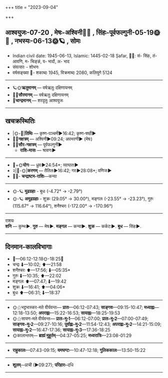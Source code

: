 +++
title = "2023-09-04"

+++
## आश्वयुजः-07-20  ,  मेषः-अश्विनी🌛🌌  ,  सिंहः-पूर्वफल्गुनी-05-19🌞🌌  ,  नभस्यः-06-13🌞🪐  ,  सोमः
- Indian civil date: 1945-06-13, Islamic: 1445-02-18 Ṣafar, 🌌🌞: सं- सिंहः, तं- आवणि, म- चिङ्ङं, प- भादों, अ- भाद
- संवत्सरः - शोभनः
- वर्षसङ्ख्या 🌛- शकाब्दः 1945, विक्रमाब्दः 2080, कलियुगे 5124
___________________
- 🪐🌞**ऋतुमानम्** — वर्षऋतुः दक्षिणायनम्
- 🌌🌞**सौरमानम्** — वर्षऋतुः दक्षिणायनम्
- 🌛**चान्द्रमानम्** — शरदृतुः आश्वयुजः
___________________


## खचक्रस्थितिः
- |🌞-🌛|**तिथिः** — कृष्ण-पञ्चमी►16:42; कृष्ण-षष्ठी►  
- 🌌🌛**नक्षत्रम्** — अश्विनी►09:24; अपभरणी► (मेषः)  
- 🌌🌞**सौर-नक्षत्रम्** — पूर्वफल्गुनी►  
  - **राशि-मासः** — श्रावणः► 
___________________
- 🌛+🌞**योगः** — ध्रुवः►24:54*; व्याघातः►  
- २|🌛-🌞|**करणम्** — तैतिलः►16:42; गरः►28:08*; वणिजः►  
- 🌌🌛- **चन्द्राष्टम-राशिः**—कन्या  
___________________
- 🌞-🪐 **मूढग्रहाः** - बुधः (-4.72° → -2.79°)
- 🌞-🪐 **अमूढग्रहाः** - शुक्रः (29.05° → 30.00°), मङ्गलः (-23.55° → -23.23°), गुरुः (115.67° → 116.64°), शनैश्चरः (-172.00° → -170.96°)
___________________
राशयः  
**शनि** — कुम्भः►. **गुरु** — मेषः►. **मङ्गल** — कन्या►. **शुक्र** — कर्कटः►. **बुध** — सिंहः►. 
___________________


## दिनमान-कालविभागाः
- 🌅—06:12-12:18🌞-18:25🌇  
- चन्द्रः ⬇—10:02; ⬆—21:58  
- शनैश्चरः ⬆—17:56; ⬇—05:35*  
- गुरुः ⬇—10:35; ⬆—22:02  
- मङ्गलः ⬆—07:47; ⬇—19:42  
- शुक्रः ⬇—16:41; ⬆—04:06*  
- बुधः ⬆—06:31; ⬇—18:37  
___________________
- 🌞⚝भट्टभास्कर-मते वीर्यवन्तः— **प्रातः**—06:12-07:43; **साङ्गवः**—09:15-10:47; **मध्याह्नः**—12:18-13:50; **अपराह्णः**—15:22-16:53; **सायाह्नः**—18:25-19:53  
- 🌞⚝सायण-मते वीर्यवन्तः— **प्रातः-मु॰1**—06:12-07:00; **प्रातः-मु॰2**—07:00-07:49; **साङ्गवः-मु॰2**—09:27-10:16; **पूर्वाह्णः-मु॰2**—11:54-12:43; **अपराह्णः-मु॰2**—14:21-15:09; **सायाह्नः-मु॰2**—16:47-17:36; **सायाह्नः-मु॰3**—17:36-18:25  
- 🌞कालान्तरम्— **ब्राह्मं मुहूर्तम्**—04:37-05:25; **मध्यरात्रिः**—23:08-01:29  
___________________
- **राहुकालः**—07:43-09:15; **यमघण्टः**—10:47-12:18; **गुलिककालः**—13:50-15:22  
___________________
- **शूलम्**—प्राची (►09:27); **परिहारः**–दधि  
___________________
